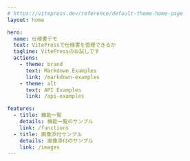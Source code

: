```yaml
---
# https://vitepress.dev/reference/default-theme-home-page
layout: home

hero:
  name: 仕様書デモ
  text: VitePressで仕様書を管理できるか
  tagline: VitePressのお試しです
  actions:
    - theme: brand
      text: Markdown Examples
      link: /markdown-examples
    - theme: alt
      text: API Examples
      link: /api-examples

features:
  - title: 機能一覧
    details: 機能一覧のサンプル
    link: /functions
  - title: 画像添付サンプル
    details: 画像添付のサンプル
    link: /images
---
```

